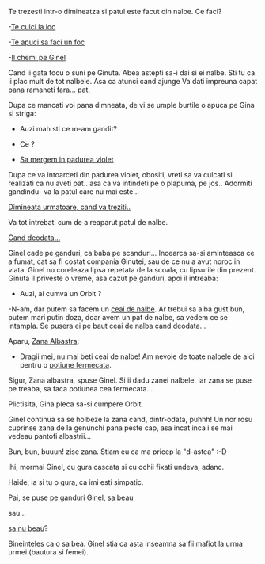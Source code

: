 Te trezesti intr-o dimineatza si patul este facut din nalbe. 
Ce faci?

-[Te culci la loc](somn/somn.md)

-[Te apuci sa faci un foc](foc/faci-foc.md)

-[Il chemi pe Ginel](Ginel/ginel.md)

Cand ii gata focu o suni pe Ginuta. Abea astepti sa-i dai si ei nalbe.
Sti tu ca ii plac mult de tot nalbele. Asa ca atunci cand ajunge
Va dati impreuna capat pana ramaneti fara... pat.

Dupa ce mancati voi pana dimneata, de vi se umple burtile o apuca pe Gina si striga:

- Auzi mah sti ce m-am gandit?

- Ce ?
- [Sa mergem in padurea violet](padurea_violet/padurea_violet.md)

Dupa ce va intoarceti din padurea violet, obositi, vreti sa va culcati si realizati
ca nu aveti pat.. asa ca va intindeti pe o plapuma, pe jos.. Adormiti gandindu- va
la patul care nu mai este...

[Dimineata urmatoare, cand va treziti..](ziua_urmatoare/ziua_urmatoare.md)

Va tot intrebati cum de a reaparut patul de nalbe.

[Cand deodata...](Ginel/ginel.md)

Ginel cade pe ganduri, ca baba pe scanduri... Incearca sa-si aminteasca ce a fumat, 
cat sa fi costat compania Ginutei, sau de ce nu a avut noroc in viata.
Ginel nu coreleaza lipsa repetata de la scoala, cu lipsurile din prezent.
Ginuta il priveste o vreme, asa cazut pe ganduri, apoi il intreaba:
 - Auzi, ai cumva un Orbit ?

-N-am, dar putem sa facem un [ceai de nalbe](ceai_de_nalbe/ceai_de_nalbe.md). Ar trebui sa 
aiba gust bun, putem mari putin doza, doar avem un pat de nalbe, sa vedem ce se intampla. 
Se pusera ei pe baut ceai de nalba cand deodata... 

Aparu, [Zana Albastra](zana_albastra/cum_arata_zana.md):

- Dragii mei, nu mai beti ceai de nalbe! Am nevoie de toate nalbele de 
aici pentru o [potiune fermecata](potiune_fermecata/potiune.md).

Sigur, Zana albastra, spuse Ginel.
Si ii dadu zanei nalbele, iar zana se puse pe treaba, sa faca potiunea cea fermecata...

Plictisita, Gina pleca sa-si cumpere Orbit.

Ginel continua sa se holbeze la zana cand, dintr-odata, puhhh! Un nor rosu
cuprinse zana de la genunchi pana peste cap, asa incat inca i se mai vedeau
pantofi albastrii...

Bun, bun, buuun! zise zana. Stiam eu ca ma pricep la "d-astea" :-D

Ihi, mormai Ginel, cu gura cascata si cu ochii fixati undeva, adanc.

Haide, ia si tu o gura, ca imi esti simpatic.

Pai, se puse pe ganduri Ginel, [sa beau](potiune_fermecata/beau/beau.md)

sau...

[sa nu beau](potiune_fermecata/nu_beau/nu_beau.md)?

Bineinteles ca o sa bea. Ginel stia ca asta inseamna sa fii mafiot la urma urmei (bautura si femei).

